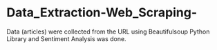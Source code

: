 # Data_Extraction-Web_Scraping-
Data (articles) were collected from the URL  using Beautifulsoup Python Library and Sentiment Analysis was done.

